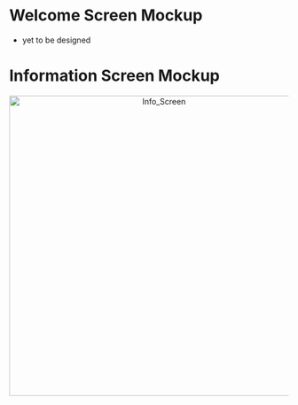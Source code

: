 # Welcome Screen Mockup
   - yet to be designed

# Information  Screen Mockup

<p align="center">
  <img width="542" alt="Info_Screen" src="https://user-images.githubusercontent.com/49617450/80605735-17881600-8a51-11ea-88c1-619d9a1d6358.png">
</p>